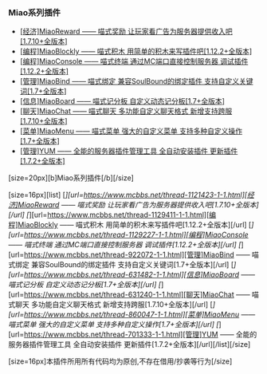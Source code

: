 ### Miao系列插件

- [[经济]MiaoReward —— 喵式奖励 让玩家看广告为服务器提供收入吧[1.7.10+全版本]](https://www.mcbbs.net/thread-1121423-1-1.html)
- [[编程]MiaoBlockly —— 喵式积木 用简单的积木来写插件吧[1.12.2+全版本]](https://www.mcbbs.net/thread-1129411-1-1.html)
- [[编程]MiaoConsole —— 喵式终端 通过MC端口直接控制服务器 调试插件[1.12.2+全版本]](https://www.mcbbs.net/thread-1129227-1-1.html)
- [[管理]MiaoBind —— 喵式绑定 兼容SoulBound的绑定插件 支持自定义关键词[1.7+全版本]](https://www.mcbbs.net/thread-922072-1-1.html)
- [[信息]MiaoBoard —— 喵式记分板 自定义动态记分板[1.7+全版本]](https://www.mcbbs.net/thread-631482-1-1.html)
- [[聊天]MiaoChat —— 喵式聊天 多功能自定义聊天格式 新增支持跨服[1.7.10+全版本]](https://www.mcbbs.net/thread-631240-1-1.html)
- [[菜单]MiaoMenu —— 喵式菜单 强大的自定义菜单 支持多种自定义操作[1.7+全版本]](https://www.mcbbs.net/thread-860047-1-1.html)
- [[管理]YUM —— 全能的服务器插件管理工具 全自动安装插件 更新插件[1.7.2+全版本]](https://www.mcbbs.net/thread-701333-1-1.html)

[size=20px][b]Miao系列插件[/b][/size]

[size=16px][list]
[*][url=https://www.mcbbs.net/thread-1121423-1-1.html][经济]MiaoReward —— 喵式奖励 让玩家看广告为服务器提供收入吧[1.7.10+全版本][/url]
[*][url=https://www.mcbbs.net/thread-1129411-1-1.html][编程]MiaoBlockly —— 喵式积木 用简单的积木来写插件吧[1.12.2+全版本][/url]
[*][url=https://www.mcbbs.net/thread-1129227-1-1.html][编程]MiaoConsole —— 喵式终端 通过MC端口直接控制服务器 调试插件[1.12.2+全版本][/url]
[*][url=https://www.mcbbs.net/thread-922072-1-1.html][管理]MiaoBind —— 喵式绑定 兼容SoulBound的绑定插件 支持自定义关键词[1.7+全版本][/url]
[*][url=https://www.mcbbs.net/thread-631482-1-1.html][信息]MiaoBoard —— 喵式记分板 自定义动态记分板[1.7+全版本][/url]
[*][url=https://www.mcbbs.net/thread-631240-1-1.html][聊天]MiaoChat —— 喵式聊天 多功能自定义聊天格式 新增支持跨服[1.7.10+全版本][/url]
[*][url=https://www.mcbbs.net/thread-860047-1-1.html][菜单]MiaoMenu —— 喵式菜单 强大的自定义菜单 支持多种自定义操作[1.7+全版本][/url]
[*][url=https://www.mcbbs.net/thread-701333-1-1.html][管理]YUM —— 全能的服务器插件管理工具 全自动安装插件 更新插件[1.7.2+全版本][/url][/list][/size]

[size=16px]本插件所用所有代码均为原创,不存在借用/抄袭等行为[/size]
